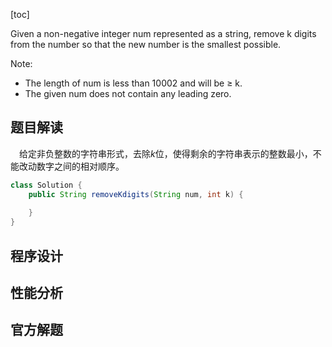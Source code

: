 [toc]

Given a non-negative integer num represented as a string, remove k digits from the number so that the new number is the smallest possible.



Note:

* The length of num is less than 10002 and will be ≥ k.
* The given num does not contain any leading zero.



## 题目解读

&emsp;给定非负整数的字符串形式，去除$k$位，使得剩余的字符串表示的整数最小，不能改动数字之间的相对顺序。

```java
class Solution {
    public String removeKdigits(String num, int k) {
        
    }
}
```

## 程序设计



## 性能分析



## 官方解题



